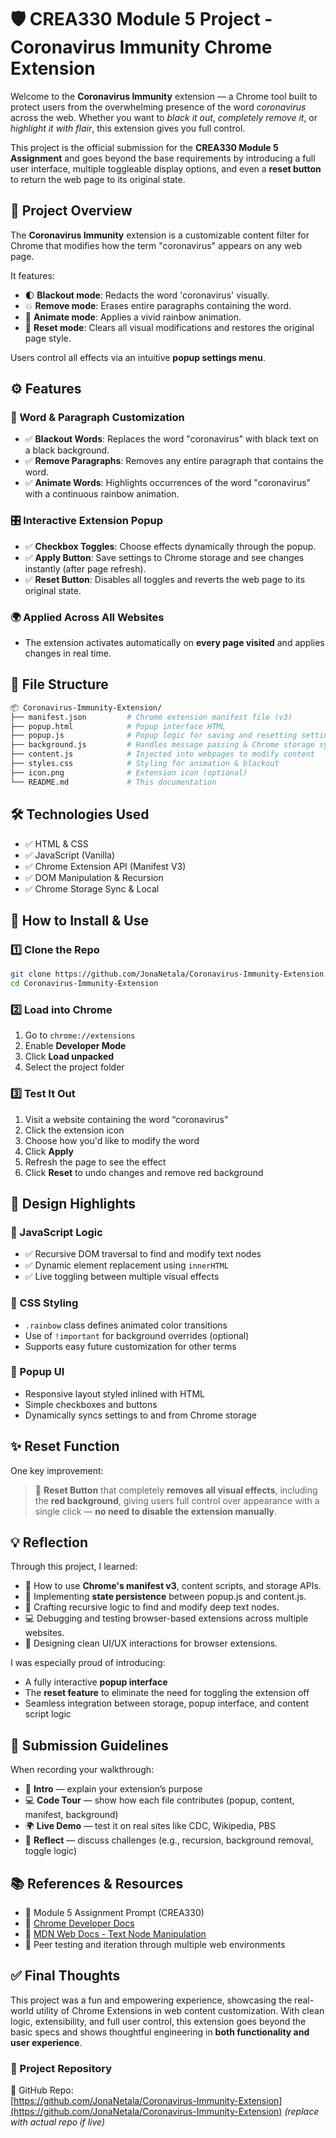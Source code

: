 # 🛡️ CREA330 Module 5 Project - Coronavirus Immunity Chrome Extension

Welcome to the **Coronavirus Immunity** extension — a Chrome tool built to protect users from the overwhelming presence of the word *coronavirus* across the web. Whether you want to *black it out*, *completely remove it*, or *highlight it with flair*, this extension gives you full control.

This project is the official submission for the **CREA330 Module 5 Assignment** and goes beyond the base requirements by introducing a full user interface, multiple toggleable display options, and even a **reset button** to return the web page to its original state.



## 📌 Project Overview

The **Coronavirus Immunity** extension is a customizable content filter for Chrome that modifies how the term "coronavirus" appears on any web page.

It features:
- 🌓 **Blackout mode**: Redacts the word 'coronavirus' visually.
- 💥 **Remove mode**: Erases entire paragraphs containing the word.
- 🌈 **Animate mode**: Applies a vivid rainbow animation.
- 🔄 **Reset mode**: Clears all visual modifications and restores the original page style.

Users control all effects via an intuitive **popup settings menu**.



## ⚙️ Features

### 🧪 Word & Paragraph Customization
- ✅ **Blackout Words**: Replaces the word "coronavirus" with black text on a black background.
- ✅ **Remove Paragraphs**: Removes any entire paragraph that contains the word.
- ✅ **Animate Words**: Highlights occurrences of the word "coronavirus" with a continuous rainbow animation.

### 🎛️ Interactive Extension Popup
- ✅ **Checkbox Toggles**: Choose effects dynamically through the popup.
- ✅ **Apply Button**: Save settings to Chrome storage and see changes instantly (after page refresh).
- ✅ **Reset Button**: Disables all toggles and reverts the web page to its original state.

### 🌍 Applied Across All Websites
- The extension activates automatically on **every page visited** and applies changes in real time.



## 📂 File Structure

```bash
📦 Coronavirus-Immunity-Extension/
├── manifest.json         # Chrome extension manifest file (v3)
├── popup.html            # Popup interface HTML
├── popup.js              # Popup logic for saving and resetting settings
├── background.js         # Handles message passing & Chrome storage sync
├── content.js            # Injected into webpages to modify content
├── styles.css            # Styling for animation & blackout
├── icon.png              # Extension icon (optional)
└── README.md             # This documentation
```



## 🛠️ Technologies Used

- ✅ HTML & CSS  
- ✅ JavaScript (Vanilla)  
- ✅ Chrome Extension API (Manifest V3)  
- ✅ DOM Manipulation & Recursion  
- ✅ Chrome Storage Sync & Local  



## 🚀 How to Install & Use

### 1️⃣ Clone the Repo
```bash
git clone https://github.com/JonaNetala/Coronavirus-Immunity-Extension.git
cd Coronavirus-Immunity-Extension
```

### 2️⃣ Load into Chrome
1. Go to `chrome://extensions`
2. Enable **Developer Mode**
3. Click **Load unpacked**
4. Select the project folder

### 3️⃣ Test It Out
1. Visit a website containing the word “coronavirus”  
2. Click the extension icon  
3. Choose how you'd like to modify the word  
4. Click **Apply**  
5. Refresh the page to see the effect  
6. Click **Reset** to undo changes and remove red background



## 🌈 Design Highlights

### 🧠 JavaScript Logic
- ✅ Recursive DOM traversal to find and modify text nodes
- ✅ Dynamic element replacement using `innerHTML`
- ✅ Live toggling between multiple visual effects

### 💅 CSS Styling
- `.rainbow` class defines animated color transitions
- Use of `!important` for background overrides (optional)
- Supports easy future customization for other terms

### 🧩 Popup UI
- Responsive layout styled inlined with HTML
- Simple checkboxes and buttons
- Dynamically syncs settings to and from Chrome storage



## ✨ Reset Function

One key improvement:
> 🔄 **Reset Button** that completely **removes all visual effects**, including the **red background**, giving users full control over appearance with a single click — **no need to disable the extension manually**.



## 💡 Reflection

Through this project, I learned:
- 🔧 How to use **Chrome's manifest v3**, content scripts, and storage APIs.
- 🔄 Implementing **state persistence** between popup.js and content.js.
- 🧠 Crafting recursive logic to find and modify deep text nodes.
- 💻 Debugging and testing browser-based extensions across multiple websites.
- 🎯 Designing clean UI/UX interactions for browser extensions.

I was especially proud of introducing:
- A fully interactive **popup interface**
- The **reset feature** to eliminate the need for toggling the extension off
- Seamless integration between storage, popup interface, and content script logic



## 📸 Submission Guidelines

When recording your walkthrough:
- 🎤 **Intro** — explain your extension’s purpose
- 💻 **Code Tour** — show how each file contributes (popup, content, manifest, background)
- 🌍 **Live Demo** — test it on real sites like CDC, Wikipedia, PBS
- 🧠 **Reflect** — discuss challenges (e.g., recursion, background removal, toggle logic)



## 📚 References & Resources

- 📄 Module 5 Assignment Prompt (CREA330)
- 🔧 [Chrome Developer Docs](https://developer.chrome.com/docs/extensions/)
- 🎨 [MDN Web Docs - Text Node Manipulation](https://developer.mozilla.org/)
- 🧪 Peer testing and iteration through multiple web environments



## ✅ Final Thoughts

This project was a fun and empowering experience, showcasing the real-world utility of Chrome Extensions in web content customization. With clean logic, extensibility, and full user control, this extension goes beyond the basic specs and shows thoughtful engineering in **both functionality and user experience**.



### 🔗 Project Repository

📁 GitHub Repo:  
[https://github.com/JonaNetala/Coronavirus-Immunity-Extension](https://github.com/JonaNetala/Coronavirus-Immunity-Extension) *(replace with actual repo if live)*


